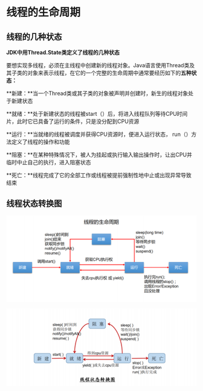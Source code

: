 # 线程的生命周期





## 线程的几种状态

**JDK中用Thread.State类定义了线程的几种状态**

要想实现多线程，必须在主线程中创建新的线程对象。Java语言使用Thread类及其子类的对象来表示线程，在它的一个完整的生命周期中通常要经历如下的**五种状态：**

**新建：**当一个Thread类或其子类的对象被声明并创建时，新生的线程对象处于新建状态

**就绪：**处于新建状态的线程被start（）后，将进入线程队列等待CPU时间片，此时它已具备了运行的条件，只是没分配到CPU资源

**运行：**当就绪的线程被调度并获得CPU资源时，便进入运行状态， run（）方法定义了线程的操作和功能

**阻塞：**在某种特殊情况下，被人为挂起或执行输入输出操作时，让出CPU并临时中止自己的执行，进入阻塞状态

**死亡：**线程完成了它的全部工作或线程被提前强制性地中止或出现异常导致结束



## 线程状态转换图

![image-20201104221812341](assets/image-20201104221812341.png)

![image-20201104221850752](assets/image-20201104221850752.png)



